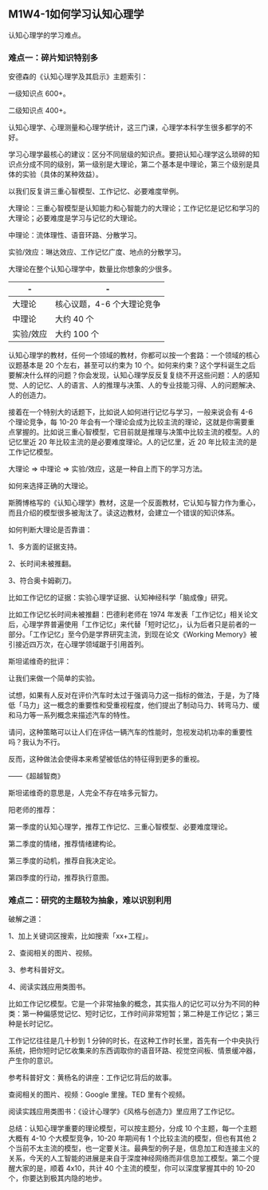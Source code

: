 ## M1W4-1如何学习认知心理学

认知心理学的学习难点。

### 难点一：碎片知识特别多

安德森的《认知心理学及其启示》主题索引：

一级知识点 600+。

二级知识点 400+。

认知心理学、心理测量和心理学统计，这三门课，心理学本科学生很多都学的不好。

学习心理学最核心的建议：区分不同层级的知识点。要把认知心理学这么琐碎的知识点分成不同的级别，第一级别是大理论，第二个基本是中理论，第三个级别是具体的实验（具体的某种效益）。

以我们反复讲三重心智模型、工作记忆、必要难度举例。

大理论：三重心智模型是认知能力和心智能力的大理论；工作记忆是记忆和学习的大理论；必要难度是学习与记忆的大理论。

中理论：流体理性、语音环路、分散学习。

实验/效应：琳达效应、工作记忆广度、地点的分散学习。

大理论在整个认知心理学中，数量比你想象的少很多。

| - | - |
| --- | --- |
| 大理论 | 核心议题，4-6 个大理论竞争 |
| 中理论 | 大约 40 个 |
| 实验/效应 | 大约 100 个 |

认知心理学的教材，任何一个领域的教材，你都可以按一个套路：一个领域的核心议题基本是 20 个左右，甚至可以约束为 10 个。如何来约束？这个学科诞生之后要解决什么样的问题？你会发现，认知心理学反反复复绕不开这些问题：人的感知觉、人的记忆、人的语言、人的推理与决策、人的专业技能习得、人的问题解决、人的创造力。

接着在一个特别大的话题下，比如说人如何进行记忆与学习，一般来说会有 4-6 个理论竞争，每 10-20 年会有一个理论会成为比较主流的理论，这就是你需要重点掌握的。比如说三重心智模型，它目前就是推理与决策中比较主流的模型。人的记忆里近 20 年比较主流的是必要难度理论。人的记忆里，近 20 年比较主流的是工作记忆模型。

大理论 => 中理论 => 实验/效应，这是一种自上而下的学习方法。

如何来选择正确的大理论。

斯腾博格写的《认知心理学》教材，这是一个反面教材，它认知与智力作为重心，而且介绍的模型很多被淘汰了。读这边教材，会建立一个错误的知识体系。

如何判断大理论是否靠谱：

1、多方面的证据支持。

2、长时间未被推翻。

3、符合奥卡姆剃刀。

比如工作记忆的证据：实验心理学证据、认知神经科学「脑成像」研究。

比如工作记忆长时间未被推翻：巴德利老师在 1974 年发表「工作记忆」相关论文后，心理学界普遍使用「工作记忆」来代替「短时记忆」，认为后者只是前者的一部分。「工作记忆」至今仍是学界研究主流，到现在论文《Working Memory》被引接近四万次，在心理学领域踞于引用首列。

斯坦诺维奇的批评：

让我们来做一个简单的实验。

试想，如果有人反对在评价汽车时太过于强调马力这一指标的做法，于是，为了降低「马力」这一概念的重要性和受重视程度，他们提出了制动马力、转弯马力、缓和马力等一系列概念来描述汽车的特性。

请问，这种策略可以让人们在评估一辆汽车的性能时，忽视发动机功率的重要性吗？我认为不行。

反而，这种做法会使得本来希望被低估的特征得到更多的重视。

——《超越智商》

斯坦诺维奇的意思是，人完全不存在啥多元智力。

阳老师的推荐：

第一季度的认知心理学，推荐工作记忆、三重心智模型、必要难度理论。

第二季度的情绪，推荐情绪建构论。

第三季度的动机，推荐自我决定论。

第四季度的行动，推荐执行意图。

### 难点二：研究的主题较为抽象，难以识别利用

破解之道：

1、加上关键词区搜索，比如搜索「xx+工程」。

2、查阅相关的图片、视频。

3、参考科普好文。

4、阅读实践应用类图书。

比如工作记忆模型。它是一个非常抽象的概念，其实指人的记忆可以分为不同的种类：第一种偏感觉记忆、短时记忆，工作时间非常短暂；第二种是工作记忆；第三种是长时记忆。

工作记忆往往是几十秒到 1 分钟的时长，在这种工作时长里，首先有一个中央执行系统，把你短时记忆收集来的东西调取你的语音环路、视觉空间板、情景缓冲器，产生你的意识。

参考科普好文：黄杨名的讲座：工作记忆背后的故事。

查阅相关的图片、视频：Google 里搜。TED 里有个视频。

阅读实践应用类图书：《设计心理学》《风格与创造力》里应用了工作记忆。

总结：认知心理学重要的理论模型，可以按主题分，分成 10 个主题，每一个主题大概有 4-10 个大模型竞争，10-20 年期间有 1 个比较主流的模型，但也有其他 2 个当前不太主流的模型，也一定要关注。最典型的例子是，信息加工和连接主义的关系，今天的人工智能的进展是来自于深度神经网络而非信息加工模型。第二个提醒大家的是，顺着 4x10，共计 40 个主流的模型，你可以深度掌握其中的 10-20 个，你要达到极其内隐的地步。


